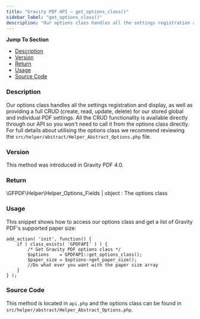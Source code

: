 ```yaml
---
title: "Gravity PDF API – get_options_class()"
sidebar_label: "get_options_class()"
description: "Our options class handles all the settings registration and display, as well as providing a full CRUD for our stored global and individual PDF settings."
---
```


**Jump To Section**

* [Description](#description)
* [Version](#version)
* [Return](#return)
* [Usage](#usage)
* [Source Code](#source-code)

### Description 

Our options class handles all the settings registration and display, as well as providing a full CRUD (create, read, update, delete) for our stored global and individual PDF settings. All the CRUD functionality is available directly through our API so you won't need to call it from the options class directly. For full details about utilising the options class we recommend reviewing the `src/helper/abstract/Helper_Abstract_Options.php` file.

### Version 

This method was introduced in Gravity PDF 4.0.

### Return 

\GFPDF\Helper\Helper_Options_Fields | object
:    The options class

### Usage 

This snippet shows how to access our options class and get a list of Gravity PDF's supported paper size:

```
add_action( 'init', function() {
	if ( class_exists( 'GPDFAPI' ) ) {
		/* Get Gravity PDF options class */
		$options    = GPDFAPI::get_options_class();
		$paper_size = $options->get_paper_size();
		//Do what ever you want with the paper size array
	}
} );
```

### Source Code 

This method is located in `api.php` and the options class can be found in `src/helper/abstract/Helper_Abstract_Options.php`.